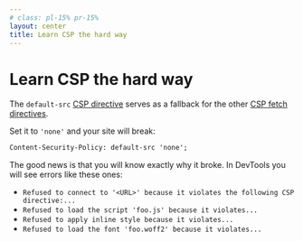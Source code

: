 ```yaml
---
# class: pl-15% pr-15%
layout: center
title: Learn CSP the hard way
---
```

<h1>Learn CSP the hard way</h1>

<Transform scale="1">

The `default-src` [CSP directive](https://developer.mozilla.org/en-US/docs/Web/HTTP/Headers/Content-Security-Policy/default-src) serves as a fallback for the other [CSP fetch directives](https://developer.mozilla.org/en-US/docs/Glossary/Fetch_directive).

Set it to `'none'` and your site <span class="color:accent">will</span> break:

```txt
Content-Security-Policy: default-src 'none';
```

The good news is that you will know <span class="color:accent">exactly</span> why it broke. In DevTools you will see errors like these ones:

- `Refused to connect to '<URL>' because it violates the following CSP directive:...`
- `Refused to load the script 'foo.js' because it violates...`
- `Refused to apply inline style because it violates...`
- `Refused to load the font 'foo.woff2' because it violates...`

</Transform>

<!--
A CSP with just `default-src: 'self'` basically allows only **same-origin fetches**.

https://content-security-policy.com/examples/

https://developers.cloudflare.com/pages/configuration/headers/
https://docs.netlify.com/routing/headers/
https://vercel.com/docs/projects/project-configuration#headers

https://developers.cloudflare.com/fundamentals/reference/policies-compliances/content-security-policies/

https://github.com/bhaveshk90/Content-Security-Policy-CSP-Bypass-Techniques
-->
